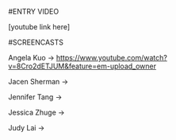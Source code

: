 #ENTRY VIDEO

[youtube link here]

#SCREENCASTS

Angela Kuo -> https://www.youtube.com/watch?v=8Cro2dETJUM&feature=em-upload_owner

Jacen Sherman ->

Jennifer Tang ->

Jessica Zhuge ->

Judy Lai ->
